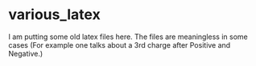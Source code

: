 # various_latex
I am putting some old latex files here.
The files are meaningless in some cases (For example one talks about a 3rd charge after Positive and Negative.)
